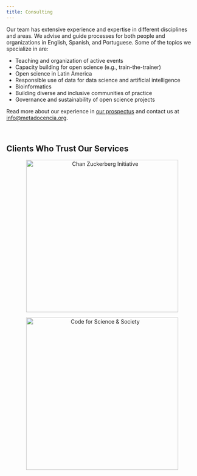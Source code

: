 ```yaml
---
title: Consulting
---
```


Our team has extensive experience and expertise in different disciplines and areas. We advise and guide processes for both people and organizations in English, Spanish, and Portuguese. Some of the topics we specialize in are:

* Teaching and organization of active events
* Capacity building for open science (e.g., train-the-trainer)
* Open science in Latin America
* Responsible use of data for data science and artificial intelligence
* Bioinformatics
* Building diverse and inclusive communities of practice
* Governance and sustainability of open science projects

Read more about our experience in [our prospectus](https://zenodo.org/record/7093618) and contact us at [info@metadocencia.org](info@metadocencia.org).

</br>

## Clients Who Trust Our Services
 
<style>
  .row-sponsor {
    text-align:center;
      width:100%;
  }
</style>

<div class="row-sponsor">
<div class="row">

  <div class="col-12 col-sm-auto">
     <figure>
    <a href="https://chanzuckerberg.com/" target="_blank" rel="noopener"><img src="/img/czi_logo.jpg" alt="Chan Zuckerberg Initiative" width="400"></a>
    </figure>
  </div>

  <div class="col-12 col-sm-auto">
     <figure>
    <a href="https://codeforscience.org/" target="_blank" rel="noopener"><img src="/img/CSS_logo_2023.png" alt="Code for Science & Society" width="400"></a>
    </figure>

  </div>
  
</div></div>
